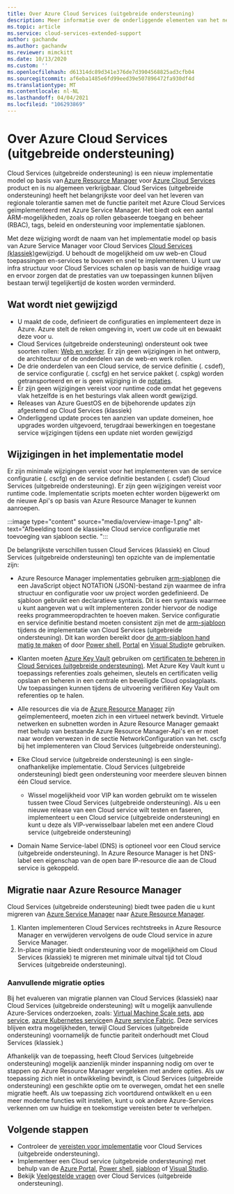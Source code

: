 ```yaml
---
title: Over Azure Cloud Services (uitgebreide ondersteuning)
description: Meer informatie over de onderliggende elementen van het netwerk configuratie-element van het service configuratie bestand, waarmee Virtual Network-en DNS-waarden worden opgegeven.
ms.topic: article
ms.service: cloud-services-extended-support
author: gachandw
ms.author: gachandw
ms.reviewer: mimckitt
ms.date: 10/13/2020
ms.custom: ''
ms.openlocfilehash: d61314dc89d341e376de7d3904568825ad3cfb04
ms.sourcegitcommit: af6eba1485e6fd99eed39e507896472fa930df4d
ms.translationtype: MT
ms.contentlocale: nl-NL
ms.lasthandoff: 04/04/2021
ms.locfileid: "106293869"
---
```

# <a name="about-azure-cloud-services-extended-support"></a>Over Azure Cloud Services (uitgebreide ondersteuning)

Cloud Services (uitgebreide ondersteuning) is een nieuw implementatie model op basis van [Azure Resource Manager](../azure-resource-manager/management/overview.md) voor [Azure Cloud Services](https://azure.microsoft.com/services/cloud-services/) product en is nu algemeen verkrijgbaar. Cloud Services (uitgebreide ondersteuning) heeft het belangrijkste voor deel van het leveren van regionale tolerantie samen met de functie pariteit met Azure Cloud Services geïmplementeerd met Azure Service Manager. Het biedt ook een aantal ARM-mogelijkheden, zoals op rollen gebaseerde toegang en beheer (RBAC), tags, beleid en ondersteuning voor implementatie sjablonen.  

Met deze wijziging wordt de naam van het implementatie model op basis van Azure Service Manager voor Cloud Services [Cloud Services (klassiek)](../cloud-services/cloud-services-choose-me.md)gewijzigd. U behoudt de mogelijkheid om uw web-en Cloud toepassingen en-services te bouwen en snel te implementeren. U kunt uw infra structuur voor Cloud Services schalen op basis van de huidige vraag en ervoor zorgen dat de prestaties van uw toepassingen kunnen blijven bestaan terwijl tegelijkertijd de kosten worden verminderd.  

## <a name="what-does-not-change"></a>Wat wordt niet gewijzigd 
- U maakt de code, definieert de configuraties en implementeert deze in Azure. Azure stelt de reken omgeving in, voert uw code uit en bewaakt deze voor u.
- Cloud Services (uitgebreide ondersteuning) ondersteunt ook twee soorten rollen: [Web en worker](../cloud-services/cloud-services-choose-me.md). Er zijn geen wijzigingen in het ontwerp, de architectuur of de onderdelen van de web-en werk rollen. 
- De drie onderdelen van een Cloud service, de service definitie (. csdef), de service configuratie (. cscfg) en het service pakket (. cspkg) worden getransporteerd en er is geen wijziging in de [notaties](cloud-services-model-and-package.md). 
- Er zijn geen wijzigingen vereist voor runtime code omdat het gegevens vlak hetzelfde is en het besturings vlak alleen wordt gewijzigd. 
- Releases van Azure GuestOS en de bijbehorende updates zijn afgestemd op Cloud Services (klassiek)
- Onderliggend update proces ten aanzien van update domeinen, hoe upgrades worden uitgevoerd, terugdraai bewerkingen en toegestane service wijzigingen tijdens een update niet worden gewijzigd

## <a name="changes-in-deployment-model"></a>Wijzigingen in het implementatie model

Er zijn minimale wijzigingen vereist voor het implementeren van de service configuratie (. cscfg) en de service definitie bestanden (. csdef) Cloud Services (uitgebreide ondersteuning). Er zijn geen wijzigingen vereist voor runtime code. Implementatie scripts moeten echter worden bijgewerkt om de nieuwe Api's op basis van Azure Resource Manager te kunnen aanroepen. 

:::image type="content" source="media/overview-image-1.png" alt-text="Afbeelding toont de klassieke Cloud service configuratie met toevoeging van sjabloon sectie. ":::

De belangrijkste verschillen tussen Cloud Services (klassiek) en Cloud Services (uitgebreide ondersteuning) ten opzichte van de implementatie zijn: 

- Azure Resource Manager implementaties gebruiken [arm-sjablonen](../azure-resource-manager/templates/overview.md) die een JavaScript object NOTATION (JSON)-bestand zijn waarmee de infra structuur en configuratie voor uw project worden gedefinieerd. De sjabloon gebruikt een declaratieve syntaxis. Dit is een syntaxis waarmee u kunt aangeven wat u wilt implementeren zonder hiervoor de nodige reeks programmeeropdrachten te hoeven maken. Service configuratie en service definitie bestand moeten consistent zijn met de [arm-sjabloon](../azure-resource-manager/templates/overview.md) tijdens de implementatie van Cloud Services (uitgebreide ondersteuning). Dit kan worden bereikt door [de arm-sjabloon hand matig te maken](deploy-template.md) of door [Power shell](deploy-powershell.md), [Portal](deploy-portal.md) en [Visual Studio](deploy-visual-studio.md)te gebruiken.  

- Klanten moeten [Azure Key Vault](../key-vault/general/overview.md) gebruiken om [certificaten te beheren in Cloud Services (uitgebreide ondersteuning)](certificates-and-key-vault.md). Met Azure Key Vault kunt u toepassings referenties zoals geheimen, sleutels en certificaten veilig opslaan en beheren in een centrale en beveiligde Cloud opslagplaats. Uw toepassingen kunnen tijdens de uitvoering verifiëren Key Vault om referenties op te halen. 

- Alle resources die via de [Azure Resource Manager](../azure-resource-manager/templates/overview.md) zijn geïmplementeerd, moeten zich in een virtueel netwerk bevindt. Virtuele netwerken en subnetten worden in Azure Resource Manager gemaakt met behulp van bestaande Azure Resource Manager-Api's en er moet naar worden verwezen in de sectie NetworkConfiguration van het. cscfg bij het implementeren van Cloud Services (uitgebreide ondersteuning).   

- Elke Cloud service (uitgebreide ondersteuning) is een single-onafhankelijke implementatie. Cloud Services (uitgebreide ondersteuning) biedt geen ondersteuning voor meerdere sleuven binnen één Cloud service.  
    - Wissel mogelijkheid voor VIP kan worden gebruikt om te wisselen tussen twee Cloud Services (uitgebreide ondersteuning). Als u een nieuwe release van een Cloud service wilt testen en faseren, implementeert u een Cloud service (uitgebreide ondersteuning) en kunt u deze als VIP-verwisselbaar labelen met een andere Cloud service (uitgebreide ondersteuning)  

- Domain Name Service-label (DNS) is optioneel voor een Cloud service (uitgebreide ondersteuning). In Azure Resource Manager is het DNS-label een eigenschap van de open bare IP-resource die aan de Cloud service is gekoppeld. 

## <a name="migration-to-azure-resource-manager"></a>Migratie naar Azure Resource Manager

Cloud Services (uitgebreide ondersteuning) biedt twee paden die u kunt migreren van [Azure Service Manager](/powershell/azure/servicemanagement/overview) naar [Azure Resource Manager](../azure-resource-manager/management/overview.md). 
1) Klanten implementeren Cloud Services rechtstreeks in Azure Resource Manager en verwijderen vervolgens de oude Cloud service in azure Service Manager. 
2) In-place migratie biedt ondersteuning voor de mogelijkheid om Cloud Services (klassiek) te migreren met minimale uitval tijd tot Cloud Services (uitgebreide ondersteuning). 

### <a name="additional-migration-options"></a>Aanvullende migratie opties

Bij het evalueren van migratie plannen van Cloud Services (klassiek) naar Cloud Services (uitgebreide ondersteuning) wilt u mogelijk aanvullende Azure-Services onderzoeken, zoals: [Virtual Machine Scale sets](../virtual-machine-scale-sets/overview.md), [app service](../app-service/overview.md), [azure Kubernetes service](../aks/intro-kubernetes.md)en [Azure service Fabric](../service-fabric/service-fabric-overview.md). Deze services blijven extra mogelijkheden, terwijl Cloud Services (uitgebreide ondersteuning) voornamelijk de functie pariteit onderhoudt met Cloud Services (klassiek.) 

Afhankelijk van de toepassing, heeft Cloud Services (uitgebreide ondersteuning) mogelijk aanzienlijk minder inspanning nodig om over te stappen op Azure Resource Manager vergeleken met andere opties. Als uw toepassing zich niet in ontwikkeling bevindt, is Cloud Services (uitgebreide ondersteuning) een geschikte optie om te overwegen, omdat het een snelle migratie heeft. Als uw toepassing zich voortdurend ontwikkelt en u een meer moderne functies wilt instellen, kunt u ook andere Azure-Services verkennen om uw huidige en toekomstige vereisten beter te verhelpen. 

## <a name="next-steps"></a>Volgende stappen
- Controleer de [vereisten voor implementatie](deploy-prerequisite.md) voor Cloud Services (uitgebreide ondersteuning).
- Implementeer een Cloud service (uitgebreide ondersteuning) met behulp van de [Azure Portal](deploy-portal.md), [Power shell](deploy-powershell.md), [sjabloon](deploy-template.md) of [Visual Studio](deploy-visual-studio.md).
- Bekijk [Veelgestelde vragen](faq.md) over Cloud Services (uitgebreide ondersteuning).
